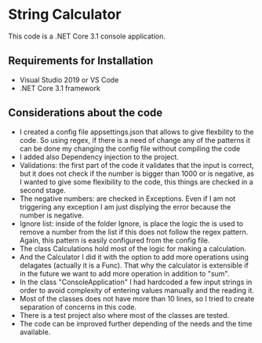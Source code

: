 # String Calculator
This code is a .NET Core 3.1 console application.

## Requirements for Installation
- Visual Studio 2019 or VS Code
- .NET Core 3.1 framework

## Considerations about the code
- I created a config file appsettings.json that allows to give flexbility to the code. So using regex, if there is a need of change any of the patterns it can be done my changing the config file without compiling the code
- I added also Dependency injection to the project. 
- Validations: the first part of the code it validates that the input is correct, but it does not check if the number is bigger than 1000 or is negative, as I wanted to give some flexibility to the code, this things are checked in a second stage.
- The negative numbers: are checked in Exceptions. Even if I am not triggering any exception I am just displying the error because the number is negative.
- Ignore list: inside of the folder Ignore, is place the logic the is used to remove a number from the list if this does not follow the regex pattern. Again, this pattern is easily configured from the config file.
- The class Calculations hold most of the logic for making a calculation.
- And the Calculator I did it with the option to add more operations using delagates (actually it is a Func). That why the calculator is extensible if in the future we want to add more operation in addition to "sum".
- In the class "ConsoleApplication" I had hardcoded a few input strings in order to avoid complexity of entering values manually and the reading it.
- Most of the classes does not have more than 10 lines, so I tried to create separation of concerns in this code.
- There is a test project also where most of the classes are tested.
- The code can be improved further depending of the needs and the time available.


